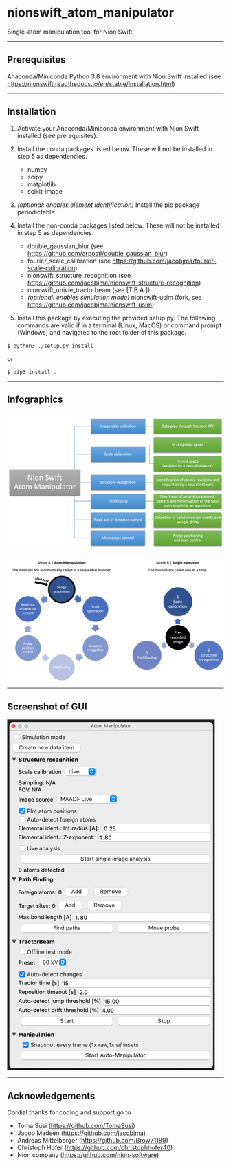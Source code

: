 # nionswift_atom_manipulator

Single-atom manipulation tool for Nion Swift

-----
**Prerequisites**
--
Anaconda/Miniconda Python 3.8 environment with Nion Swift installed (see https://nionswift.readthedocs.io/en/stable/installation.html)

-----
**Installation**
--

1. Activate your Anaconda/Miniconda environment with Nion Swift installed (see prerequisites).
2. Install the conda packages listed below. These will not be installed in step 5 as dependencies.
    - numpy
    - scipy
    - matplotlib
    - scikit-image
3. *(optional: enables element identification)* Install the pip package periodictable.
4. Install the non-conda packages listed below. These will not be installed in step 5 as dependencies.
    - double_gaussian_blur (see https://github.com/arpostl/double_gaussian_blur)
    - fourier_scale_calibration (see https://github.com/jacobjma/fourier-scale-calibration)
    - nionswift_structure_recognition (see https://github.com/jacobjma/nionswift-structure-recognition)
    - nionswift_univie_tractorbeam (see [T.B.A.])
    - *(optional: enables simulation mode)* nionswift-usim (fork, see https://github.com/jacobjma/nionswift-usim)

5. Install this package by executing the provided setup.py. The following commands are valid if in a terminal (Linux, MacOS) or command prompt (Windows) and navigated to the root folder of this package.
```
$ python3 ./setup.py install
```
or
```
$ pip3 install .
```

-----
**Infographics**
--
![Task overview and description](./graphics/infographics_tasks-and-descriptions.png)
--
![Operating modes](./graphics/infographics_operating-modes.png)

-----
**Screenshot of GUI**
--
![Plug-in screenshot](./graphics/plugin-screenshot.png)

-----
**Acknowledgements**
--

Cordial thanks for coding and support go to
- Toma Susi (https://github.com/TomaSusi)
- Jacob Madsen (https://github.com/jacobjma)
- Andreas Mittelberger (https://github.com/Brow71189)
- Christoph Hofer (https://github.com/christophhofer40)
- Nion company (https://github.com/nion-software)
